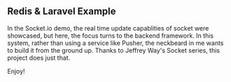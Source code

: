 ## Redis & Laravel Example

In the Socket.io demo, the real time update capablities of socket were showcased, but here, the focus turns to the backend framework.
In this system, rather than using a service like Pusher, the neckbeard in me wants to build it from the ground up.
Thanks to Jeffrey Way's Socket series, this project does just that.

Enjoy!